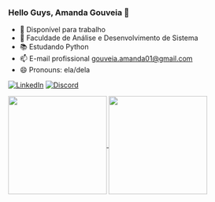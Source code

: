### Hello Guys, Amanda Gouveia 👋

- 🔭 Disponível para trabalho 
- 🌱 Faculdade de Análise e Desenvolvimento de Sistema
- 📚 Estudando Python
- 📫 E-mail profissional gouveia.amanda01@gmail.com
- 😄 Pronouns: ela/dela
  
[![LinkedIn](https://img.shields.io/badge/LinkedIn-0077B5?style=for-the-badge&logo=linkedin&logoColor=white)](https://www.linkedin.com/in/amandagouveia-dev/)
[![Discord](https://img.shields.io/badge/Discord-7289DA?style=for-the-badge&logo=discord&logoColor=white)](https://discord.com/channels/@me)

<a href="https://github.com/AMANDAGOUVEIA20/github-readme-stats">
  <img height=200 align="center" src="https://github-readme-stats.vercel.app/api?username=AMANDAGOUVEIA20" />
</a>
<a href="https://github.com/AMANDAGOUVEIA20/convoychat">
  <img height=200 align="center" src="https://github-readme-stats.vercel.app/api/top-langs?username=AMANDAGOUVEIA20&layout=compact&langs_count=8&card_width=320" />
</a>








